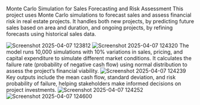 Monte Carlo Simulation for Sales Forecasting and Risk Assessment
This project uses Monte Carlo simulations to forecast sales and assess financial risk in real estate projects. It handles both new projects, by predicting future sales based on area and duration, and ongoing projects, by refining forecasts using historical sales data.

![Screenshot 2025-04-07 123812](https://github.com/user-attachments/assets/ec919f57-e5ba-4673-a40d-991a8939f3a7)
![Screenshot 2025-04-07 124320](https://github.com/user-attachments/assets/52637562-b6da-405e-a974-b39732be46d1)
The model runs 10,000 simulations with 10% variations in sales, pricing, and capital expenditure to simulate different market conditions. It calculates the failure rate (probability of negative cash flow) using normal distribution to assess the project’s financial viability.
![Screenshot 2025-04-07 124239](https://github.com/user-attachments/assets/41d9913f-ba62-4b4d-90d9-c8e67d48177b)
Key outputs include the mean cash flow, standard deviation, and risk probability of failure, helping stakeholders make informed decisions on project investments.
![Screenshot 2025-04-07 124252](https://github.com/user-attachments/assets/c36add9f-8062-4915-a2b3-cf443871788f)
![Screenshot 2025-04-07 124600](https://github.com/user-attachments/assets/7a77acae-bff5-4ff8-b627-c6ea6c16e3ae)

